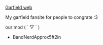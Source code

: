 <a href="https://garfieldweb.github.io/">Garfield web</a>

My garfield fansite for people to congrate :3 

our mod ( ´ ▽ ` )
- BandNerdApprox5ft2in

